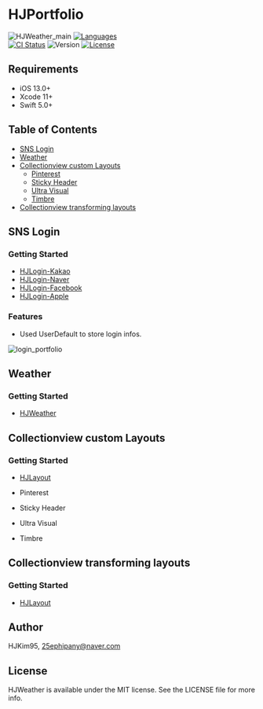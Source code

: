 # HJPortfolio

![HJWeather_main](https://user-images.githubusercontent.com/29699823/93293895-0a16d100-f824-11ea-8e80-5b2b300d9f8d.png)
[![Languages](https://img.shields.io/badge/language-swift%205.0%20-FF69B4.svg?style=plastic)](#) <br/> 
[![CI Status](https://img.shields.io/travis/HJKim95/HJPortfolio.svg?style=flat)](https://travis-ci.org/HJKim95/HJPortfolio)
![Version](https://img.shields.io/github/v/tag/HJKim95/HJPortfolio?color=red&label=version)
[![License](https://img.shields.io/badge/License-MIT-yellow.svg)](https://github.com/HJKim95/HJPortfolio/blob/master/LICENSE)

## Requirements
* iOS 13.0+ 
* Xcode 11+
* Swift 5.0+


## Table of Contents
- [SNS Login](#sns_login)
- [Weather](#weather)
- [Collectionview custom Layouts](#custom_layouts)
    - [Pinterest](#pinterest)
    - [Sticky Header](#sticky_header)
    - [Ultra Visual](#ultra_visual)
    - [Timbre](#timbre)
- [Collectionview transforming layouts](#transforming_layouts)

## SNS Login <a id='sns_login'></a>
### Getting Started
- [HJLogin-Kakao](https://github.com/HJKim95/HJLogin-Kakao)
- [HJLogin-Naver](https://github.com/HJKim95/HJLogin-Naver)
- [HJLogin-Facebook](https://github.com/HJKim95/HJLogin-Facebook)
- [HJLogin-Apple](https://github.com/HJKim95/HJLogin-Apple)

### Features
- Used UserDefault to store login infos.

![login_portfolio](https://user-images.githubusercontent.com/29699823/93412677-9682cb80-f8d8-11ea-8433-55c3f88eb46b.gif)

## Weather <a id='weather'></a>
### Getting Started
- [HJWeather](https://github.com/HJKim95/HJWeather)


## Collectionview custom Layouts <a id='custom_layouts'></a>
### Getting Started
- [HJLayout](https://github.com/HJKim95/HJLayout)
- Pinterest <a id='pinterest'></a>

- Sticky Header <a id='sticky_header'></a>

- Ultra Visual <a id='ultra_visual'></a>

- Timbre <a id='timbre'></a>

## Collectionview transforming layouts <a id='transforming_layouts'></a>
### Getting Started
- [HJLayout](https://github.com/HJKim95/HJLayout)



## Author

HJKim95, 25ephipany@naver.com

## License

HJWeather is available under the MIT license. See the LICENSE file for more info.
